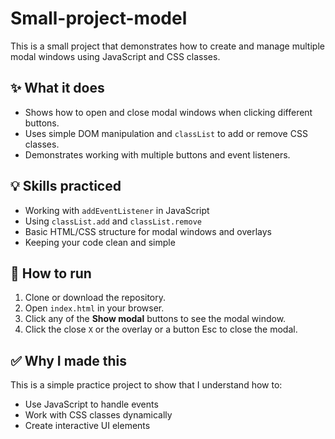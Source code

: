 # Small-project-model


This is a small project that demonstrates how to create and manage multiple modal windows using JavaScript and CSS classes.

## ✨ What it does

- Shows how to open and close modal windows when clicking different buttons.
- Uses simple DOM manipulation and `classList` to add or remove CSS classes.
- Demonstrates working with multiple buttons and event listeners.

## 💡 Skills practiced

- Working with `addEventListener` in JavaScript
- Using `classList.add` and `classList.remove`
- Basic HTML/CSS structure for modal windows and overlays
- Keeping your code clean and simple

## 📂 How to run

1. Clone or download the repository.
2. Open `index.html` in your browser.
3. Click any of the **Show modal** buttons to see the modal window.
4. Click the close `X` or the overlay or a button Esc to close the modal.

## ✅ Why I made this

This is a simple practice project to show that I understand how to:
- Use JavaScript to handle events
- Work with CSS classes dynamically
- Create interactive UI elements
